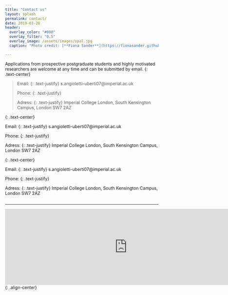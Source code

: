 ```yaml
---
title: "Contact us"
layout: splash
permalink: contact/
date: 2019-03-28
header:
  overlay_color: "#000"
  overlay_filter: "0.5"
  overlay_image: /assets/images/opal.jpg
  caption: "Photo credit: [**Fiona Sander**](https://fionasander.github.io/softnanolab/fiona/)"

---
```


Applications from prospective postgraduate students and highly motivated researchers are welcome at any time and can be submitted by email. 
{: .text-center}

<blockquote title="Blockquote title">
  <p>Email:
    {: .text-justify} 
    s.angioletti-uberti07@imperial.ac.uk<br />
    
  Phone:
  {: .text-justify}
  <br />
  
  Adress:
  {: .text-justify}
  Imperial College London, South Kensington Campus, London SW7 2AZ
  </p>
</blockquote>{: .text-center}

<p class="c1 c2" id="id" title="title">Email:
  {: .text-justify}
  s.angioletti-uberti07@imperial.ac.uk<br />
    
  Phone:
  {: .text-justify} <br />
  
  Adress:
  {: .text-justify}
  Imperial College London, South Kensington Campus, London SW7 2AZ</p>{: .text-center}
  
  <div style="text-align: center;">
    <div style="display: inline-block; text-align: left;">
Email:
  {: .text-justify}
  s.angioletti-uberti07@imperial.ac.uk<br />
    
  Phone:
  {: .text-justify} <br />
  
  Adress:
  {: .text-justify}
  Imperial College London, South Kensington Campus, London SW7 2AZ
    </div>
</div>

---

<iframe src="https://www.google.com/maps/embed?pb=!1m18!1m12!1m3!1d9935.142508862944!2d-0.1836317984580645!3d51.49880130134745!2m3!1f0!2f0!3f0!3m2!1i1024!2i768!4f13.1!3m3!1m2!1s0x48760567da220a01%3A0x31911b371c692e86!2sImperial+College+London!5e0!3m2!1sde!2suk!4v1549637016161" width="800" height="250" frameborder="0" style="border:0" allowfullscreen></iframe>{: .align-center}

